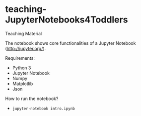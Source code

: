 # teaching-JupyterNotebooks4Toddlers
Teaching Material 

The notebook shows core functionalities of a Jupyter Notebook (http://jupyter.org/).

Requirements: 
- Python 3
- Jupyter Notebook
- Numpy
- Matplotlib 
- Json 

How to run the notebook? 
- <code>jupyter-notebook intro.ipynb</code>
